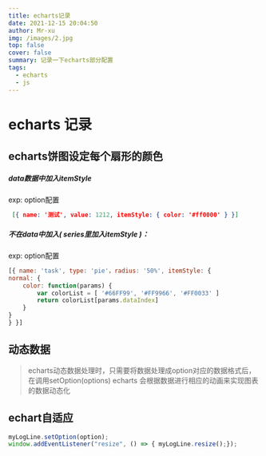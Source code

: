```yaml
---
title: echarts记录
date: 2021-12-15 20:04:50
author: Mr-xu
img: /images/2.jpg
top: false
cover: false
summary: 记录一下echarts部分配置
tags:
  - echarts
  - js
---
```


# echarts 记录

## echarts饼图设定每个扇形的颜色

##### data数据中加入itemStyle

exp: option配置

```json
 [{ name: '测试', value: 1212, itemStyle: { color: '#ff0000' } }]
```

##### 不在data中加入( series里加入itemStyle )：

exp: option配置

```javascript
[{ name: 'task', type: 'pie'，radius: '50%', itemStyle: {
normal: {
	color: function(params) {
		var colorList = [ '#66FF99', '#FF9966', '#FF0033' ]  
		return colorList[params.dataIndex]
	}
}
} }]
```

## 动态数据
> echarts动态数据处理时，只需要将数据处理成option对应的数据格式后，在调用setOption(options)
> echarts 会根据数据进行相应的动画来实现图表的数据动态化


## echart自适应

```javascript
myLogLine.setOption(option);
window.addEventListener("resize", () => { myLogLine.resize();});
```

